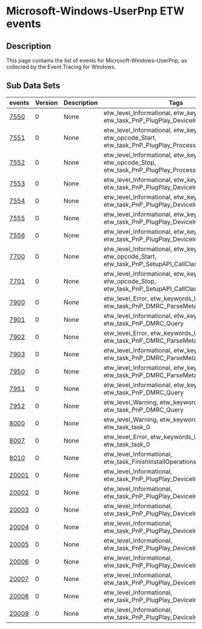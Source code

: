 # Microsoft-Windows-UserPnp ETW events

## Description
This page contains the list of events for Microsoft-Windows-UserPnp, as collected by the Event Tracing for Windows.

## Sub Data Sets
|events|Version|Description|Tags|
|---|---|---|---|
|[7550](events/event-7550.md)|0|None|etw_level_Informational, etw_keywords_UserPnp, etw_task_PnP_PlugPlay_DeviceInstall|
|[7551](events/event-7551.md)|0|None|etw_level_Informational, etw_keywords_UserPnp, etw_opcode_Start, etw_task_PnP_PlugPlay_ProcessDeviceInstallBatch|
|[7552](events/event-7552.md)|0|None|etw_level_Informational, etw_keywords_UserPnp, etw_opcode_Stop, etw_task_PnP_PlugPlay_ProcessDeviceInstallBatch|
|[7553](events/event-7553.md)|0|None|etw_level_Informational, etw_keywords_UserPnp, etw_task_PnP_PlugPlay_DeviceInstall|
|[7554](events/event-7554.md)|0|None|etw_level_Informational, etw_keywords_UserPnp, etw_task_PnP_PlugPlay_DeviceInstall|
|[7555](events/event-7555.md)|0|None|etw_level_Informational, etw_keywords_UserPnp, etw_task_PnP_PlugPlay_DeviceInstall|
|[7556](events/event-7556.md)|0|None|etw_level_Informational, etw_keywords_UserPnp, etw_task_PnP_PlugPlay_DeviceInstall|
|[7700](events/event-7700.md)|0|None|etw_level_Informational, etw_keywords_UserPnp, etw_opcode_Start, etw_task_PnP_SetupAPI_CallClassInstaller|
|[7701](events/event-7701.md)|0|None|etw_level_Informational, etw_keywords_UserPnp, etw_opcode_Stop, etw_task_PnP_SetupAPI_CallClassInstaller|
|[7900](events/event-7900.md)|0|None|etw_level_Error, etw_keywords_UserPnp, etw_task_PnP_DMRC_ParseMetadata|
|[7901](events/event-7901.md)|0|None|etw_level_Informational, etw_keywords_UserPnp, etw_task_PnP_DMRC_Query|
|[7902](events/event-7902.md)|0|None|etw_level_Error, etw_keywords_UserPnp, etw_task_PnP_DMRC_ParseMetadata|
|[7903](events/event-7903.md)|0|None|etw_level_Informational, etw_keywords_UserPnp, etw_task_PnP_DMRC_ParseMetadata|
|[7950](events/event-7950.md)|0|None|etw_level_Informational, etw_keywords_UserPnp, etw_task_PnP_DMRC_ParseMetadata|
|[7951](events/event-7951.md)|0|None|etw_level_Informational, etw_keywords_UserPnp, etw_task_PnP_DMRC_Query|
|[7952](events/event-7952.md)|0|None|etw_level_Warning, etw_keywords_UserPnp, etw_task_PnP_DMRC_Query|
|[8000](events/event-8000.md)|0|None|etw_level_Warning, etw_keywords_UserPnp, etw_task_task_0|
|[8007](events/event-8007.md)|0|None|etw_level_Error, etw_keywords_UserPnp, etw_task_task_0|
|[8010](events/event-8010.md)|0|None|etw_level_Informational, etw_task_FinishInstallOperationsstatehaschanged.|
|[20001](events/event-20001.md)|0|None|etw_level_Informational, etw_task_PnP_PlugPlay_DeviceInstall|
|[20002](events/event-20002.md)|0|None|etw_level_Informational, etw_task_PnP_PlugPlay_DeviceInstall|
|[20003](events/event-20003.md)|0|None|etw_level_Informational, etw_task_PnP_PlugPlay_DeviceInstall|
|[20004](events/event-20004.md)|0|None|etw_level_Informational, etw_task_PnP_PlugPlay_DeviceInstall|
|[20005](events/event-20005.md)|0|None|etw_level_Informational, etw_task_PnP_PlugPlay_DeviceInstall|
|[20006](events/event-20006.md)|0|None|etw_level_Informational, etw_task_PnP_PlugPlay_DeviceInstall|
|[20007](events/event-20007.md)|0|None|etw_level_Informational, etw_task_PnP_PlugPlay_DeviceInstall|
|[20008](events/event-20008.md)|0|None|etw_level_Informational, etw_task_PnP_PlugPlay_DeviceInstall|
|[20009](events/event-20009.md)|0|None|etw_level_Informational, etw_task_PnP_PlugPlay_DeviceInstall|
